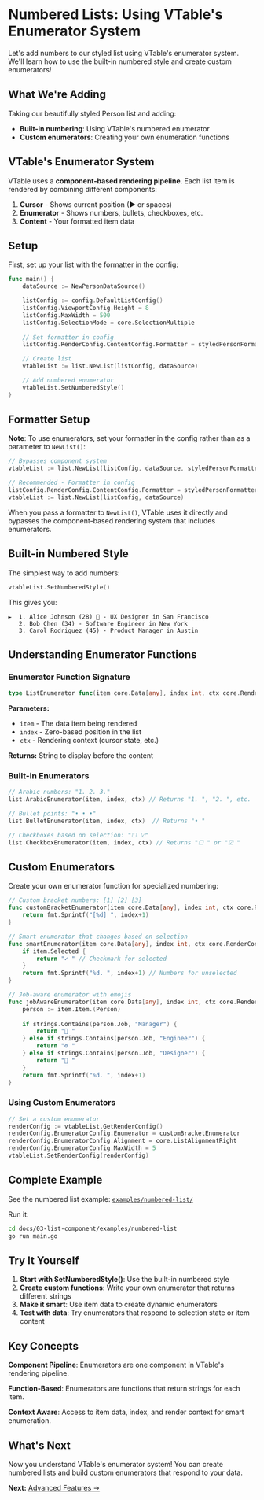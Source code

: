 # Numbered Lists: Using VTable's Enumerator System

Let's add numbers to our styled list using VTable's enumerator system. We'll learn how to use the built-in numbered style and create custom enumerators!

## What We're Adding

Taking our beautifully styled Person list and adding:
- **Built-in numbering**: Using VTable's numbered enumerator
- **Custom enumerators**: Creating your own enumeration functions

## VTable's Enumerator System

VTable uses a **component-based rendering pipeline**. Each list item is rendered by combining different components:

1. **Cursor** - Shows current position (► or spaces)
2. **Enumerator** - Shows numbers, bullets, checkboxes, etc.
3. **Content** - Your formatted item data

## Setup

First, set up your list with the formatter in the config:

```go
func main() {
	dataSource := NewPersonDataSource()

	listConfig := config.DefaultListConfig()
	listConfig.ViewportConfig.Height = 8
	listConfig.MaxWidth = 500
	listConfig.SelectionMode = core.SelectionMultiple
	
	// Set formatter in config
	listConfig.RenderConfig.ContentConfig.Formatter = styledPersonFormatter

	// Create list
	vtableList := list.NewList(listConfig, dataSource)

	// Add numbered enumerator
	vtableList.SetNumberedStyle()
}
```

## Formatter Setup

**Note**: To use enumerators, set your formatter in the config rather than as a parameter to `NewList()`:

```go
// Bypasses component system
vtableList := list.NewList(listConfig, dataSource, styledPersonFormatter)

// Recommended - Formatter in config
listConfig.RenderConfig.ContentConfig.Formatter = styledPersonFormatter
vtableList := list.NewList(listConfig, dataSource)
```

When you pass a formatter to `NewList()`, VTable uses it directly and bypasses the component-based rendering system that includes enumerators.

## Built-in Numbered Style

The simplest way to add numbers:

```go
vtableList.SetNumberedStyle()
```

This gives you:
```
►  1. Alice Johnson (28) 🌟 - UX Designer in San Francisco
   2. Bob Chen (34) - Software Engineer in New York
   3. Carol Rodriguez (45) - Product Manager in Austin
```

## Understanding Enumerator Functions

### Enumerator Function Signature
```go
type ListEnumerator func(item core.Data[any], index int, ctx core.RenderContext) string
```

**Parameters:**
- `item` - The data item being rendered
- `index` - Zero-based position in the list  
- `ctx` - Rendering context (cursor state, etc.)

**Returns:** String to display before the content

### Built-in Enumerators
```go
// Arabic numbers: "1. 2. 3."
list.ArabicEnumerator(item, index, ctx) // Returns "1. ", "2. ", etc.

// Bullet points: "• • •"
list.BulletEnumerator(item, index, ctx)  // Returns "• "

// Checkboxes based on selection: "☐ ☑"
list.CheckboxEnumerator(item, index, ctx) // Returns "☐ " or "☑ "
```

## Custom Enumerators

Create your own enumerator function for specialized numbering:

```go
// Custom bracket numbers: [1] [2] [3]
func customBracketEnumerator(item core.Data[any], index int, ctx core.RenderContext) string {
	return fmt.Sprintf("[%d] ", index+1)
}

// Smart enumerator that changes based on selection
func smartEnumerator(item core.Data[any], index int, ctx core.RenderContext) string {
	if item.Selected {
		return "✓ " // Checkmark for selected
	}
	return fmt.Sprintf("%d. ", index+1) // Numbers for unselected
}

// Job-aware enumerator with emojis
func jobAwareEnumerator(item core.Data[any], index int, ctx core.RenderContext) string {
	person := item.Item.(Person)
	
	if strings.Contains(person.Job, "Manager") {
		return "👑 "
	} else if strings.Contains(person.Job, "Engineer") {
		return "⚙️ "
	} else if strings.Contains(person.Job, "Designer") {
		return "🎨 "
	}
	return fmt.Sprintf("%d. ", index+1)
}
```

### Using Custom Enumerators

```go
// Set a custom enumerator
renderConfig := vtableList.GetRenderConfig()
renderConfig.EnumeratorConfig.Enumerator = customBracketEnumerator
renderConfig.EnumeratorConfig.Alignment = core.ListAlignmentRight
renderConfig.EnumeratorConfig.MaxWidth = 5
vtableList.SetRenderConfig(renderConfig)
```

## Complete Example

See the numbered list example: [`examples/numbered-list/`](examples/numbered-list/)

Run it:
```bash
cd docs/03-list-component/examples/numbered-list
go run main.go
```

## Try It Yourself

1. **Start with SetNumberedStyle()**: Use the built-in numbered style
2. **Create custom functions**: Write your own enumerator that returns different strings
3. **Make it smart**: Use item data to create dynamic enumerators
4. **Test with data**: Try enumerators that respond to selection state or item content

## Key Concepts

**Component Pipeline**: Enumerators are one component in VTable's rendering pipeline.

**Function-Based**: Enumerators are functions that return strings for each item.

**Context Aware**: Access to item data, index, and render context for smart enumeration.

## What's Next

Now you understand VTable's enumerator system! You can create numbered lists and build custom enumerators that respond to your data.

**Next:** [Advanced Features →](09-advanced-features.md)